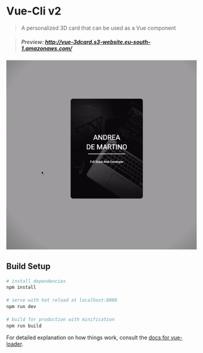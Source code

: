 # Vue-Cli v2

> A personalized 3D card that can be used as a Vue component

> ##### Preview: http://vue-3dcard.s3-website.eu-south-1.amazonaws.com/

![](src/assets/preview.gif)


## Build Setup

``` bash
# install dependencies
npm install

# serve with hot reload at localhost:8080
npm run dev

# build for production with minification
npm run build
```

For detailed explanation on how things work, consult the [docs for vue-loader](http://vuejs.github.io/vue-loader).
